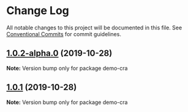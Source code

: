 # Change Log

All notable changes to this project will be documented in this file.
See [Conventional Commits](https://conventionalcommits.org) for commit guidelines.

## [1.0.2-alpha.0](https://github.com/tinacms/tinacms/compare/demo-cra@1.0.1-alpha.0...demo-cra@1.0.2-alpha.0) (2019-10-28)

**Note:** Version bump only for package demo-cra





## [1.0.1](https://github.com/tinacms/tinacms/compare/demo-cra@1.0.1-alpha.0...demo-cra@1.0.1) (2019-10-28)

**Note:** Version bump only for package demo-cra
